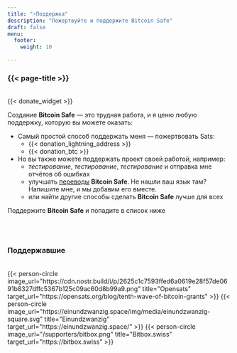 ```yaml
---
title: "⚡Поддержка"
description: "Пожертвуйте и поддержите Bitcoin Safe"
draft: false
menu:
  footer:
    weight: 10 

---
```


### {{< page-title >}} 


<br>
{{< donate_widget >}}

Создание **Bitcoin Safe** — это трудная работа, и я ценю любую поддержку, которую вы можете оказать:
- Самый простой способ поддержать меня — пожертвовать Sats:
  - {{< donation_lightning_address >}}
  - {{< donation_btc >}}
- Но вы также можете поддержать проект своей работой, например:
  -   *тестирование*, *тестирование*, *тестирование* и отправка мне отчётов об ошибках
  - улучшать [переводы](https://hosted.weblate.org/engage/bitcoin-safe/) **Bitcoin Safe**. Не нашли ваш язык там? Напишите мне, и мы добавим его вместе.
  - или найти другие способы сделать **Bitcoin Safe** лучше для всех

Поддержите **Bitcoin Safe** и попадите в список ниже

<br>
<br>

### Поддержавшие

<br> 
 

<div class="row">
  {{< person-circle image_url="https://cdn.nostr.build/i/p/2625c1c7593ffed6a0619e28f57de0691b8327dffc5367b125c09ac60d8b99a9.png" title="Opensats" target_url="https://opensats.org/blog/tenth-wave-of-bitcoin-grants" >}}
  {{< person-circle image_url="https://einundzwanzig.space/img/media/einundzwanzig-square.svg" title="Einundzwanzig" target_url="https://einundzwanzig.space/" >}}
  {{< person-circle image_url="/supporters/bitbox.png" title="Bitbox.swiss" target_url="https://bitbox.swiss" >}}



</div>